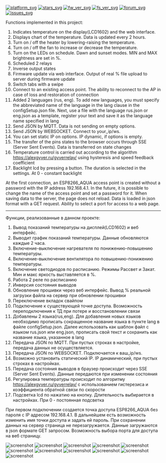 [![platform_svg][]][platform_path] [![stars_svg][]][stars_path] [![fw_ver_svg][]][fw_ver_path] [![fs_ver_svg][]][fs_ver_path] [![forum_svg][]][forum_path] [![issues_svg][]][issues_path]

Functions implemented in this project:

1. Indicates temperature on the display(LCD1602) and the web interface.
2. Displays chart of the temperature. Data is updated every 2 hours.
3. Turn on / off the heater by lowering-raising the temperature.
4. Turn on / off the fan to increase or decrease the temperature.
5. Turn on the LEDs on schedule. Dawn and sunset modes. MIN and MAX brightness are set in %.
6. Scheduled 2 relays
7. Inverse output states
8. Firmware update via web interface. Output of real % file upload to server during firmware update
9. Switch tabs with a swipe
10. Connect to an existing access point. The ability to reconnect to the AP in case of loss and restoration of connection
11. Added 2 languages (rus, eng). To add new languages, you must specify the abbreviated name of the language in the lang clause in the configSetup.json file. Next, use a file with the language rus.json or eng.json as a template, register your text and save it as the language name specified in lang
12. Send JSON by MQTT. Data is not sending on empty options.
13. Send JSON by WEBSOCKET. Connect to your_ip/ws.
14. You can set static IP on options. IP dynamic, if options is empty.
15. The transfer of the pins states to the browser occurs through SSE (Server Sent Events). Data is transferred on state changes
16. Temperature control is carried out according to the algorithm https://alexgyver.ru/gyverrelay/ using hysteresis and speed feedback coefficient
17. Backlight lcd by pressing a button. The duration is selected in the settings. At 0 - constant backlight

At the first connection, an ESP8266_AQUA access point is created without a password with the IP address 192.168.4.1. In the future, it is possible to change the name of the access point and set a password for it. When saving data to the server, the page does not reload. Data is loaded in json format with a GET request. Ability to select a port for access to a web page.

*****************************************************************************************************************************************************************************
Функции, реализованные в данном проекте:

1. Вывод показаний температуры на дисплей(LCD1602) и веб интерфейс.
2. Выводит график показаний температуры. Данные обновляются каждые 2 часа.
3. Включение-выключение нагревателя по понижению-повышению температуры.
4. Включение-выключение вентилятора по повышению-понижению температуры.
5. Включение светодиодов по расписанию. Режимы Рассвет и Закат. Мин и макс яркость выставляется в %.
6. Работа 2 реле по расписанию
7. Инверсия состояния выводов
8. Обновление прошивки через веб интерфейс. Вывод % реальной загрузки файла на сервер при обновлении прошивки 
9. Переключение вкладок свайпом
10. Подключение к существующей точке доступа. Возможность переподключения к ТД при потере и восстановлении связи
11. Добавлены 2 языка(rus,eng). Для добавления новых языков необходимо прописать сокращенное название языка в пункте lang в файле configSetup.json. Далее использовать как шаблон файл с языком rus.json или eng.json, прописать свой текст и сохранить как название языка, указанное в lang
12. Передача JSON по MQTT. При пустых строках в настройке, передача данных не осуществляется.
13. Передача JSON по WEBSOCKET. Подключается к ваш_ip/ws.
14. Возможно установить статический IP. IP динамический, при пустых строках в настройках.
15. Передача состояния выводов в браузер происходит через SSE (Server Sent Events). Данные передаются при изменении состояния
16. Регулировка температуры происходит по алгоритму https://alexgyver.ru/gyverrelay/ с использованием гистерезиса и коэффициента обратной связи по скорости
17. Подсветка lcd по нажатию на кнопку. Длительность выбирается в настройках. При 0 - постоянная подсветка

При первом подключении создается точка доступа ESP8266_AQUA без пароля с IP адресом 192.168.4.1. В дальнейшем есть возможность изменить имя точки доступа и задать ей пароль. При сохранении данных на сервер страница не перезагружается. Данные загружаются в json формате GET запросом. Возможность выбора порта для доступа на веб страницу.
 
![screenshot](https://github.com/ildarmustafin/esp8266_aquarium/blob/main/photo/mini_1.JPG)
![screenshot](https://github.com/ildarmustafin/esp8266_aquarium/blob/main/photo/mini_2.JPG)
![screenshot](https://github.com/ildarmustafin/esp8266_aquarium/blob/main/photo/mini_3.JPG)
![screenshot](https://github.com/ildarmustafin/esp8266_aquarium/blob/main/photo/mini_4.JPG)
![screenshot](https://github.com/ildarmustafin/esp8266_aquarium/blob/main/photo/mini_5.JPG)
![screenshot](https://github.com/ildarmustafin/esp8266_aquarium/blob/main/photo/mini_6.JPG)
![screenshot](https://github.com/ildarmustafin/esp8266_aquarium/blob/main/photo/mini_7.JPG)
![screenshot](https://github.com/ildarmustafin/esp8266_aquarium/blob/main/photo/mini_8.JPG)
![screenshot](https://github.com/ildarmustafin/esp8266_aquarium/blob/main/photo/mini_9.JPG)
![screenshot](https://github.com/ildarmustafin/esp8266_aquarium/blob/main/photo/mini_10.JPG)
![screenshot](https://github.com/ildarmustafin/esp8266_aquarium/blob/main/photo/mini_11.JPG)

[platform_svg]:  https://img.shields.io/badge/platform-PlatformIO_IDE-blue.svg
[platform_path]: https://platformio.org/platformio-ide
[fw_ver_svg]:    https://img.shields.io/badge/firmware_version-6.4.6-green.svg
[fw_ver_path]:   https://github.com/ildarmustafin/esp8266_aquarium/releases/latest
[fs_ver_svg]:    https://img.shields.io/badge/filesystem_version-2.10-green.svg
[fs_ver_path]:   https://github.com/ildarmustafin/esp8266_aquarium/releases/latest
[forum_svg]:     https://img.shields.io/badge/forum-on_esp8266.ru-red.svg
[forum_path]:    https://esp8266.ru/forum/threads/akvarium-na-esp8266.4637
[stars_svg]:     https://img.shields.io/github/stars/ildarmustafin/esp8266_aquarium.svg
[stars_path]:    https://github.com/ildarmustafin/esp8266_aquarium/stargazers
[issues_svg]:    https://img.shields.io/github/issues/ildarmustafin/esp8266_aquarium.svg
[issues_path]:   https://github.com/ildarmustafin/esp8266_aquarium/issues/
